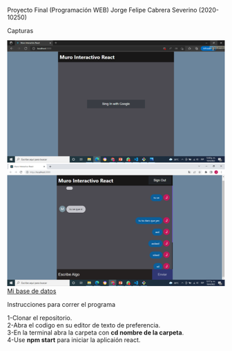 Proyecto Final (Programación WEB) Jorge Felipe Cabrera Severino (2020-10250)

Capturas

![Sing in ](Sing_in.png)
![Mi Muro Interactivo](Muro.png)
[Mi base de datos](BasedeDatos.png)

Instrucciones para correr el programa

1-Clonar el repositorio.  
2-Abra el codigo en su editor de texto de preferencia.  
3-En la terminal abra la carpeta con **cd nombre de la carpeta**.  
4-Use **npm start** para iniciar la aplicaión react.  
